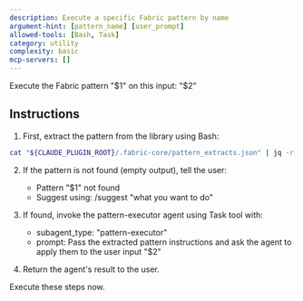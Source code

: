 ```yaml
---
description: Execute a specific Fabric pattern by name
argument-hint: [pattern_name] [user_prompt]
allowed-tools: [Bash, Task]
category: utility
complexity: basic
mcp-servers: []
---
```


Execute the Fabric pattern "$1" on this input: "$2"

## Instructions

1. First, extract the pattern from the library using Bash:

```bash
cat "${CLAUDE_PLUGIN_ROOT}/.fabric-core/pattern_extracts.json" | jq -r '.patterns[] | select(.patternName=="$1") | .pattern_extract'
```

2. If the pattern is not found (empty output), tell the user:
   - Pattern "$1" not found
   - Suggest using: /suggest "what you want to do"

3. If found, invoke the pattern-executor agent using Task tool with:
   - subagent_type: "pattern-executor"
   - prompt: Pass the extracted pattern instructions and ask the agent to apply them to the user input "$2"

4. Return the agent's result to the user.

Execute these steps now.
